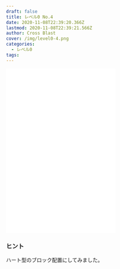 ```yaml
---
draft: false
title: レベル0 No.4
date: 2020-11-08T22:39:20.366Z
lastmod: 2020-11-08T22:39:21.566Z
author: Cross Blast
cover: /img/level0-4.png
categories:
  - レベル0
tags:
---
```

<p><iframe style="height: 450px;" src="//fervent-lumiere-0e0ee3.netlify.app/#/blast/level0-4" frameborder="0" scrolling="no" allowfullscreen=""></iframe></p>

### ヒント

ハート型のブロック配置にしてみました。